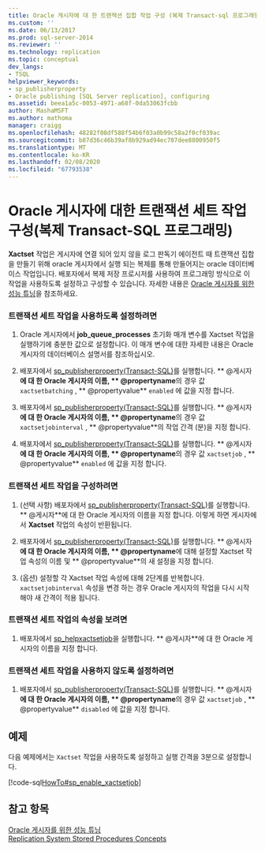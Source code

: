 ```yaml
---
title: Oracle 게시자에 대 한 트랜잭션 집합 작업 구성 (복제 Transact-sql 프로그래밍) | Microsoft Docs
ms.custom: ''
ms.date: 06/13/2017
ms.prod: sql-server-2014
ms.reviewer: ''
ms.technology: replication
ms.topic: conceptual
dev_langs:
- TSQL
helpviewer_keywords:
- sp_publisherproperty
- Oracle publishing [SQL Server replication], configuring
ms.assetid: beea1a5c-0053-4971-a68f-0da53063fcbb
author: MashaMSFT
ms.author: mathoma
manager: craigg
ms.openlocfilehash: 48282f08df588f54b6f03a0b99c58a2f0cf039ac
ms.sourcegitcommit: b87d36c46b39af8b929ad94ec707dee8800950f5
ms.translationtype: MT
ms.contentlocale: ko-KR
ms.lasthandoff: 02/08/2020
ms.locfileid: "67793538"
---
```

# <a name="configure-the-transaction-set-job-for-an-oracle-publisher-replication-transact-sql-programming"></a>Oracle 게시자에 대한 트랜잭션 세트 작업 구성(복제 Transact-SQL 프로그래밍)
  **Xactset** 작업은 게시자에 연결 되어 있지 않을 로그 판독기 에이전트 때 트랜잭션 집합을 만들기 위해 oracle 게시자에서 실행 되는 복제를 통해 만들어지는 oracle 데이터베이스 작업입니다. 배포자에서 복제 저장 프로시저를 사용하여 프로그래밍 방식으로 이 작업을 사용하도록 설정하고 구성할 수 있습니다. 자세한 내용은 [Oracle 게시자를 위한 성능 튜닝](../non-sql/performance-tuning-for-oracle-publishers.md)을 참조하세요.  
  
### <a name="to-enable-the-transaction-set-job"></a>트랜잭션 세트 작업을 사용하도록 설정하려면  
  
1.  Oracle 게시자에서 **job_queue_processes** 초기화 매개 변수를 Xactset 작업을 실행하기에 충분한 값으로 설정합니다. 이 매개 변수에 대한 자세한 내용은 Oracle 게시자의 데이터베이스 설명서를 참조하십시오.  
  
2.  배포자에서 [sp_publisherproperty&#40;Transact-SQL&#41;](/sql/relational-databases/system-stored-procedures/sp-publisherproperty-transact-sql)를 실행합니다. ** \@게시자**에 대 한 Oracle 게시자의 이름, ** \@propertyname**의 경우 값 `xactsetbatching` , ** \@propertyvalue** `enabled` 에 값을 지정 합니다.  
  
3.  배포자에서 [sp_publisherproperty&#40;Transact-SQL&#41;](/sql/relational-databases/system-stored-procedures/sp-publisherproperty-transact-sql)를 실행합니다. ** \@게시자**에 대 한 Oracle 게시자의 이름, ** \@propertyname**의 경우 값 `xactsetjobinterval` , ** \@propertyvalue**의 작업 간격 (분)을 지정 합니다.  
  
4.  배포자에서 [sp_publisherproperty&#40;Transact-SQL&#41;](/sql/relational-databases/system-stored-procedures/sp-publisherproperty-transact-sql)를 실행합니다. ** \@게시자**에 대 한 Oracle 게시자의 이름, ** \@propertyname**의 경우 값 `xactsetjob` , ** \@propertyvalue** `enabled` 에 값을 지정 합니다.  
  
### <a name="to-configure-the-transaction-set-job"></a>트랜잭션 세트 작업을 구성하려면  
  
1.  (선택 사항) 배포자에서 [sp_publisherproperty&#40;Transact-SQL&#41;](/sql/relational-databases/system-stored-procedures/sp-publisherproperty-transact-sql)를 실행합니다. ** \@게시자**에 대 한 Oracle 게시자의 이름을 지정 합니다. 이렇게 하면 게시자에서 **Xactset** 작업의 속성이 반환됩니다.  
  
2.  배포자에서 [sp_publisherproperty&#40;Transact-SQL&#41;](/sql/relational-databases/system-stored-procedures/sp-publisherproperty-transact-sql)를 실행합니다. ** \@게시자**에 대 한 Oracle 게시자의 이름, ** \@propertyname**에 대해 설정할 Xactset 작업 속성의 이름 및 ** \@propertyvalue**의 새 설정을 지정 합니다.  
  
3.  (옵션) 설정할 각 Xactset 작업 속성에 대해 2단계를 반복합니다. `xactsetjobinterval` 속성을 변경 하는 경우 Oracle 게시자의 작업을 다시 시작 해야 새 간격이 적용 됩니다.  
  
### <a name="to-view-properties-of-the-transaction-set-job"></a>트랜잭션 세트 작업의 속성을 보려면  
  
1.  배포자에서 [sp_helpxactsetjob](/sql/relational-databases/system-stored-procedures/sp-helpxactsetjob-transact-sql)을 실행합니다. ** \@게시자**에 대 한 Oracle 게시자의 이름을 지정 합니다.  
  
### <a name="to-disable-the-transaction-set-job"></a>트랜잭션 세트 작업을 사용하지 않도록 설정하려면  
  
1.  배포자에서 [sp_publisherproperty&#40;Transact-SQL&#41;](/sql/relational-databases/system-stored-procedures/sp-publisherproperty-transact-sql)를 실행합니다. ** \@게시자**에 대 한 Oracle 게시자의 이름, ** \@propertyname**의 경우 값 `xactsetjob` , ** \@propertyvalue** `disabled` 에 값을 지정 합니다.  
  
## <a name="example"></a>예제  
 다음 예제에서는 `Xactset` 작업을 사용하도록 설정하고 실행 간격을 3분으로 설정합니다.  
  
 [!code-sql[HowTo#sp_enable_xactsetjob](../../../snippets/tsql/SQL15/replication/howto/tsql/enablexactsetjob.sql#sp_enable_xactsetjob)]  
  
## <a name="see-also"></a>참고 항목  
 [Oracle 게시자를 위한 성능 튜닝](../non-sql/performance-tuning-for-oracle-publishers.md)   
 [Replication System Stored Procedures Concepts](../concepts/replication-system-stored-procedures-concepts.md)  
  
  
